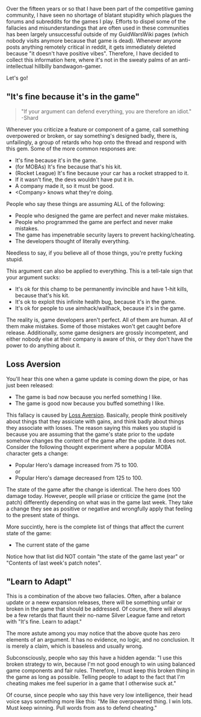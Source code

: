 Over the fifteen years or so that I have been part of the competitive gaming community, I have seen no shortage of blatant stupidity which plagues the forums and subreddits for the games I play. Efforts to dispel some of the fallacies and misunderstandings that are often used in these communities has been largely unsuccessful outside of my GuidWarsWiki pages (which nobody visits anymore because that game is dead). Whenever anyone posts anything remotely critical in reddit, it gets immediately deleted because "it doesn't have positive vibes". Therefore, I have decided to collect this information here, where it's not in the sweaty palms of an anti-intellectual hillbilly bandwagon-gamer.

Let's go!

## "It's fine because it's in the game"

> "If your argument can defend everything, you are therefore an idiot."  
> -Shard

Whenever you criticize a feature or component of a game, call something overpowered or broken, or say something's designed badly, there is, unfailingly, a group of retards who hop onto the thread and respond with this gem. Some of the more common responses are:

- It's fine because it's in the game.
- (for MOBAs) It's fine because that's his kit.
- (Rocket League) It's fine because your car has a rocket strapped to it.
- If it wasn't fine, the devs wouldn't have put it in.
- A company made it, so it must be good.
- &lt;Company&gt; knows what they're doing.

People who say these things are assuming ALL of the following:

- People who designed the game are perfect and never make mistakes.
- People who programmed the game are perfect and never make mistakes.
- The game has impenetrable security layers to prevent hacking/cheating.
- The developers thought of literally everything.

Needless to say, if you believe all of those things, you're pretty fucking stupid.

This argument can also be applied to everything. This is a tell-tale sign that your argument sucks:
- It's ok for this champ to be permanently invincible and have 1-hit kills, because that's his kit.
- It's ok to exploit this infinite health bug, because it's in the game.
- It's ok for people to use aimhack/wallhack, because it's in the game.

The reality is, game developers aren't perfect. All of them are human. All of them make mistakes. Some of those mistakes won't get caught before release. Additionally, some game designers are grossly incompetent, and either nobody else at their company is aware of this, or they don't have the power to do anything about it.

## Loss Aversion

You'll hear this one when a game update is coming down the pipe, or has just been released:
- The game is bad now because you nerfed something I like.
- The game is good now because you buffed something I like.

This fallacy is caused by [Loss Aversion](https://en.wikipedia.org/wiki/Loss_aversion). Basically, people think positively about things that they assiciate with gains, and think badly about things they associate with losses. The reason saying this makes you stupid is because you are assuming that the game's state prior to the update somehow changes the content of the game after the update. It does not. Consider the following thought experiment where a popular MOBA character gets a change:

- Popular Hero's damage increased from 75 to 100.  
or  
- Popular Hero's damage decreased from 125 to 100.

The state of the game after the change is identical. The hero does 100 damage today. However, people will priase or criticize the game (not the patch) differently depending on what was in the game last week. They take a change they see as positive or negative and wrongfully apply that feeling to the present state of things.

More succintly, here is the complete list of things that affect the current state of the game:
- The current state of the game

Notice how that list did NOT contain "the state of the game last year" or "Contents of last week's patch notes".

## "Learn to Adapt"
This is a combination of the above two fallacies. Often, after a balance update or a neew expansion releases, there will be something unfair or broken in the game that should be addressed. Of course, there will always be a few retards that flaunt their no-name Silver League fame and retort with "It's fine. Learn to adapt."

The more astute among you may notice that the above quote has zero elements of an argument. It has no evidence, no logic, and no conclusion. It is merely a claim, which is baseless and usually wrong.

Subconsciously, people who say this have a hidden agenda: "I use this broken strategy to win, because I'm not good enough to win using balanced game components and fair rules. Therefore, I must keep this broken thing in the game as long as possible. Telling people to adapt to the fact that I'm cheating makes me feel superior in a game that I otherwise suck at."

Of course, since people who say this have very low intelligence, their head voice says something more like this: "Me like overpowered thing. I win lots. Must keep winning. Pull words from ass to defend cheating."

